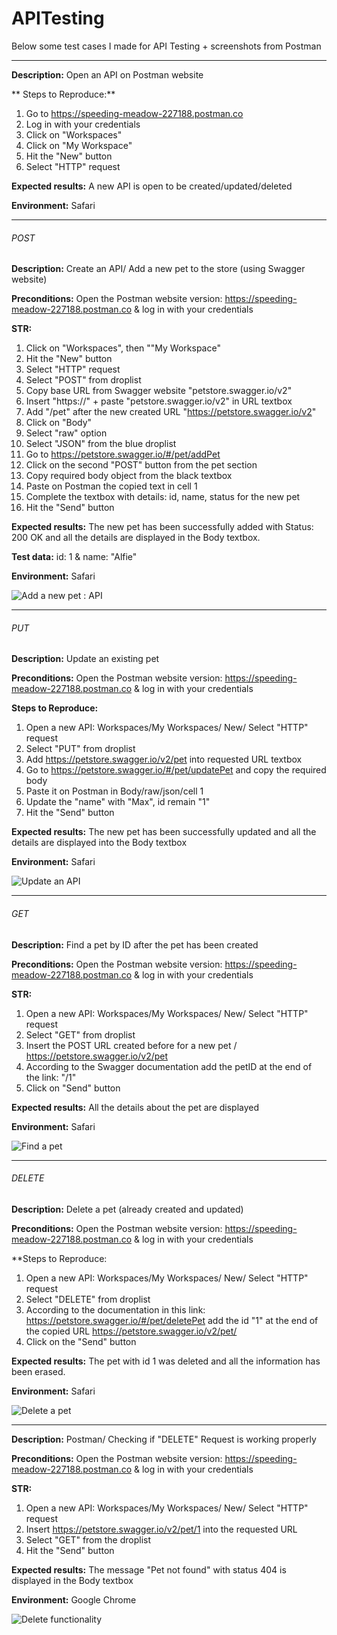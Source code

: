 # APITesting

Below some test cases I made for API Testing + screenshots from Postman

----------------------------

**Description:** Open an API on Postman website

** Steps to Reproduce:** 

1. Go to https://speeding-meadow-227188.postman.co
2. Log in with your credentials
3. Click on "Workspaces"
4. Click on "My Workspace"
5. Hit the "New" button 
6. Select "HTTP" request

**Expected results:** A new API is open to be created/updated/deleted

**Environment:** Safari

----------------------------
###### POST

**Description:** Create an API/ Add a new pet to the store (using Swagger website)

**Preconditions:** Open the Postman website version: https://speeding-meadow-227188.postman.co & log in with your credentials

**STR:** 

1. Click on "Workspaces", then ""My Workspace"
2. Hit the "New" button 
3. Select "HTTP" request
4. Select "POST" from droplist
5. Copy base URL from Swagger website "petstore.swagger.io/v2"
6. Insert "https://" + paste "petstore.swagger.io/v2" in URL textbox
7. Add "/pet" after the new created URL "https://petstore.swagger.io/v2"
8. Click on "Body"
9. Select "raw" option
10. Select "JSON" from the blue droplist
11. Go to https://petstore.swagger.io/#/pet/addPet
12. Click on the second "POST" button from the pet section
13. Copy required body object from the black textbox
14. Paste on Postman the copied text in cell 1
15. Complete the textbox with details: id, name, status for the new pet
16. Hit the "Send" button

**Expected results:** The new pet has been successfully added with Status: 200 OK and all the details are displayed in the Body textbox.

**Test data:** id: 1 & name: "Alfie"

**Environment:** Safari

![Add a new pet : API](https://user-images.githubusercontent.com/109477059/210549721-4c0da3dc-aaca-4518-a20b-ff8dd508b1f8.png)

-------------------------------

###### PUT

**Description:** Update an existing pet

**Preconditions:** Open the Postman website version: https://speeding-meadow-227188.postman.co & log in with your credentials

**Steps to Reproduce:** 

1. Open a new API: Workspaces/My Workspaces/ New/ Select "HTTP" request
2. Select "PUT" from droplist
3. Add https://petstore.swagger.io/v2/pet into requested URL textbox
4. Go to https://petstore.swagger.io/#/pet/updatePet and copy the required body
5. Paste it on Postman in Body/raw/json/cell 1
6. Update the "name" with "Max", id remain "1"
7. Hit the "Send" button

**Expected results:** The new pet has been successfully updated and all the details are displayed into the Body textbox

**Environment:** Safari

![Update an API](https://user-images.githubusercontent.com/109477059/210566211-1b2713eb-edbe-4e35-95a9-b4506a67146e.png)

--------------------------------

###### GET

**Description:** Find a pet by ID after the pet has been created 

**Preconditions:** Open the Postman website version: https://speeding-meadow-227188.postman.co & log in with your credentials

**STR:** 

1. Open a new API: Workspaces/My Workspaces/ New/ Select "HTTP" request
2. Select "GET" from droplist
3. Insert the POST URL created before for a new pet / https://petstore.swagger.io/v2/pet
4. According to the Swagger documentation add the petID at the end of the link: "/1"
5. Click on "Send" button

**Expected results:** All the details about the pet are displayed

**Environment:** Safari

![Find a pet](https://user-images.githubusercontent.com/109477059/210568020-dd66b251-4d59-406c-a891-b6a4d410a2f9.png)

----------------------------------

###### DELETE

**Description:** Delete a pet (already created and updated)

**Preconditions:** Open the Postman website version: https://speeding-meadow-227188.postman.co & log in with your credentials

**Steps to Reproduce:

1. Open a new API: Workspaces/My Workspaces/ New/ Select "HTTP" request
2. Select "DELETE" from droplist
3. According to the documentation in this link: https://petstore.swagger.io/#/pet/deletePet add the id "1" at the end of the copied URL https://petstore.swagger.io/v2/pet/
4. Click on the "Send" button

**Expected results:** The pet with id 1 was deleted and all the information has been erased. 

**Environment:** Safari

![Delete a pet](https://user-images.githubusercontent.com/109477059/210572802-29194562-155e-4257-a84b-32fe7d39bdd8.png)

------------------------------

**Description:** Postman/ Checking if "DELETE" Request is working properly

**Preconditions:** Open the Postman website version: https://speeding-meadow-227188.postman.co & log in with your credentials

**STR:**

1. Open a new API: Workspaces/My Workspaces/ New/ Select "HTTP" request
2. Insert https://petstore.swagger.io/v2/pet/1 into the requested URL
3. Select "GET" from the droplist
4. Hit the "Send" button

**Expected results:** The message "Pet not found" with status 404 is displayed in the Body textbox

**Environment:** Google Chrome

![Delete functionality](https://user-images.githubusercontent.com/109477059/210574644-98bbacc4-1b49-41ff-89b9-b53be885597b.png)



